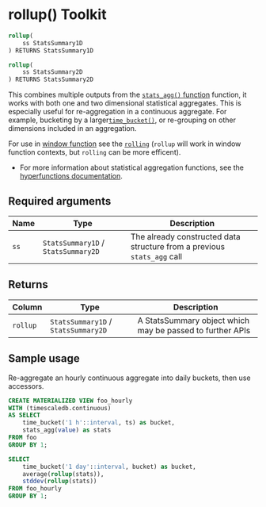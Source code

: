 # rollup()  <tag type="toolkit">Toolkit</tag>

```SQL
rollup(
    ss StatsSummary1D
) RETURNS StatsSummary1D
```
```SQL
rollup(
    ss StatsSummary2D
) RETURNS StatsSummary2D
```

This combines multiple outputs from the [`stats_agg()` function][stats_agg] function, 
it works with both one and two dimensional statistical aggregates. 
This is especially useful for re-aggregation in a continuous aggregate. 
For example, bucketing by a larger[`time_bucket()`][time_bucket], 
or re-grouping on other dimensions included in an aggregation.

For use in [window function][postgres-window-functions] see the [`rolling`][rolling-stats] 
(`rollup` will work in window function contexts, but `rolling` can be more efficent).

*   For more information about statistical aggregation functions, see the
    [hyperfunctions documentation][hyperfunctions-stats-aggs].

## Required arguments

|Name|Type|Description|
|-|-|-|
|`ss`|`StatsSummary1D` / `StatsSummary2D`|The already constructed data structure from a previous `stats_agg` call|

## Returns

|Column|Type|Description|
|---|---|---|
|`rollup`|`StatsSummary1D` / `StatsSummary2D`|A StatsSummary object which may be passed to further APIs|



## Sample usage
Re-aggregate an hourly continuous aggregate into daily buckets, then use accessors. 
```SQL
CREATE MATERIALIZED VIEW foo_hourly
WITH (timescaledb.continuous)
AS SELECT
    time_bucket('1 h'::interval, ts) as bucket,
    stats_agg(value) as stats
FROM foo
GROUP BY 1;

SELECT
    time_bucket('1 day'::interval, bucket) as bucket,
    average(rollup(stats)),
    stddev(rollup(stats))
FROM foo_hourly
GROUP BY 1;
```

[stats_agg]: /hyperfunctions/stats_aggs/stats_agg/
[hyperfunctions-stats-aggs]: timescaledb/:currentVersion:/how-to-guides/hyperfunctions/stats-aggs/
[time_bucket]: /hyperfunctions/time_bucket/
[postgres-window-functions]: TODO
[rolling-stats]: /hyperfunctions/stats_aggs/rolling-stats/